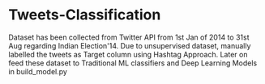 # Tweets-Classification

Dataset has been collected from Twitter API from 1st Jan of 2014 to 31st Aug regarding Indian Election'14.
Due to unsupervised dataset, manually labelled the tweets as Target column using Hashtag Approach.
Later on feed these dataset to Traditional ML classifiers and Deep Learning Models in build_model.py
